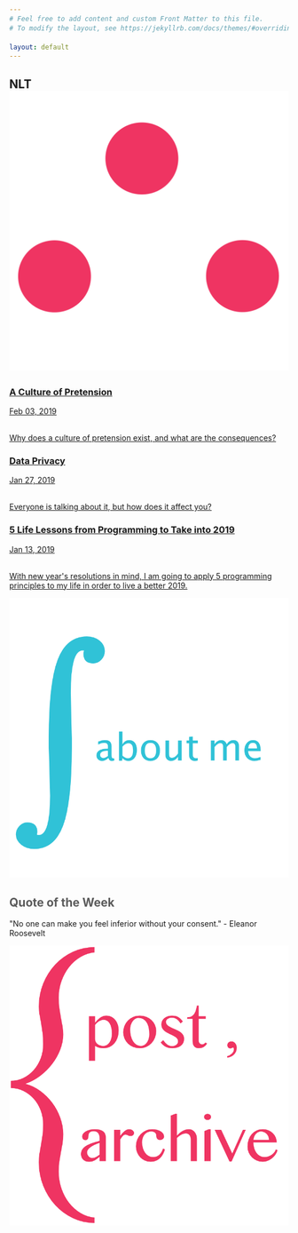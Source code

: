 ```yaml
---
# Feel free to add content and custom Front Matter to this file.
# To modify the layout, see https://jekyllrb.com/docs/themes/#overriding-theme-defaults

layout: default
---
```

<div class="header">
 <!-- <h2>Little Theorems</h2> -->
 <h2>NLT<span><img class="img-header" src="therefore.png"/></span></h2>
</div>

<div class="row">
 <div class="leftcolumn">
 <a href="{{ site.baseurl }}{% post_url 2019-02-03-acultureofpretension %}">
   <div class="card" style="border-color:#30C2D7">
      <h3 class="card-link">A Culture of Pretension</h3>
      <span class="post-meta">Feb 03, 2019</span>
      <br><br>
      <p class="post-meta">Why does a culture of pretension exist, and what are the consequences?</p>
   </div>
 </a>
 <a href="{{ site.baseurl }}{% post_url 2019-01-27-dataprivacy %}">
   <div class="card" style="border-color:#E08BA2">
      <h3 class="card-link">Data Privacy</h3>
      <span class="post-meta">Jan 27, 2019</span>
      <br><br>
      <p class="post-meta">Everyone is talking about it, but how does it affect you?</p>
   </div>
 </a>
 <a href="{{ site.baseurl }}{% post_url 2019-01-13-lifelessonsfromprogramming %}">
   <div class="card" style="border-color:#8DD871">
      <h3 class="card-link">5 Life Lessons from Programming to Take into 2019</h3>
      <span class="post-meta">Jan 13, 2019</span>
      <br><br>
      <p class="post-meta">With new year's resolutions in mind, I am going to apply 5 programming principles to my life in order to live a better 2019.</p>
   </div>
 </a>
 </div>
 <div class="rightcolumn">
  <a href="about">
   <div class="card" style="text-align:center; border-color:#EF3462">
     <img class="about-me-img" src="aboutme.png"/>
   </div>
   </a>
   <div class="card" style="border-color:#8DD871">
   <h2 style="color:#5b5b5b">Quote of the Week</h2>
     <p class="post-meta">"No one can make you feel inferior without your consent." - Eleanor Roosevelt</p>
   </div>
   <a href="archive.html">
   <div class="card" style="border-color:#30C2D7">
     <div class="archive-link">
     <img class="archive-img" src="archive2.png"/>
     </div>
   </div>
   </a>
 </div>
</div>
